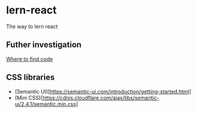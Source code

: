 # lern-react
The way to lern react

## Futher investigation

[Where to find code](https://github.com/StephenGrider/redux-code/tree/master/components)

## CSS libraries

- (Semantic UI)[https://semantic-ui.com/introduction/getting-started.html]
- (Mini CSS)[https://cdnjs.cloudflare.com/ajax/libs/semantic-ui/2.4.1/semantic.min.css]
